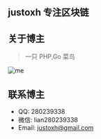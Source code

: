 ## justoxh 专注区块链

## 关于博主


> 一只 PHP,Go 菜鸟



 ![me]()

## 联系博主

- QQ: 280239338
- 微信: lian280239338
- Email: justoxh@gmail.com
